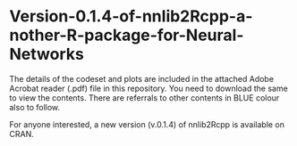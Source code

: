 # Version-0.1.4-of-nnlib2Rcpp-a-nother-R-package-for-Neural-Networks

The details of the codeset and plots are included in the attached Adobe Acrobat reader (.pdf) file in this repository. 
You need to download the same to view the contents. There are referrals to other contents in BLUE colour also to follow.


For anyone interested, a new version (v.0.1.4) of nnlib2Rcpp is available on CRAN.

